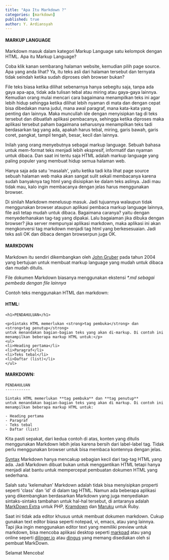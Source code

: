 ```yaml
---
title: "Apa Itu Markdown ?"
categories: [markdown]
published: true
author: Y. Ardiansyah
---
```


#### MARKUP LANGUAGE ####
Markdown masuk dalam kategori Markup Language satu kelompok dengan HTML. Apa itu Markup Language? 

Coba klik kanan sembarang halaman website, kemudian pilih page source. Apa yang anda lihat? Ya, itu teks asli dari halaman tersebut dan ternyata tidak seindah ketika sudah diproses oleh browser bukan?

File teks biasa ketika dilihat sebenarnya hanya sebegitu saja, tanpa ada gaya apa-apa, tidak ada tulisan tebal atau miring atau gaya-gaya lainnya. Kemudian orang mulai mencari cara bagaimana menampilkan teks ini agar lebih hidup sehingga ketika dilihat lebih nyaman di mata dan dengan cepat bisa dibedakan mana judul, mana awal paragraf, mana kata-kata yang penting dan lainnya. Maka muncullah ide dengan menyisipkan tag di teks tersebut dan dibuatlah aplikasi pembacanya, sehingga ketika diproses maka aplikasi tersebut paham bagaimana seharusnya menampilkan teks tadi berdasarkan tag yang ada, apakah harus tebal, miring, garis bawah, garis coret, pangkat, tampil tengah, besar, kecil dan lainnya.

Inilah yang orang menyebutnya sebagai markup language. Sebuah bahasa untuk mem-format teks menjadi lebih ekspresif, informatif dan nyaman untuk dibaca. Dan saat ini tentu saja HTML adalah markup language yang paling populer yang membuat hidup semua halaman web.

Hanya saja ada satu 'masalah', yaitu ketika tadi kita lihat page source sebuah halaman web maka akan sangat sulit sekali membacanya karena sudah banyaknya tag html yang disisipkan ke dalam teks aslinya. Jadi mau tidak mau, kalo ingin membacanya dengan jelas harus menggunakan browser.

Di sinilah Markdown menelusup masuk. Jadi tujuannya walaupun tidak menggunakan browser ataupun aplikasi pembaca markup language lainnya, file asli tetap mudah untuk dibaca. Bagaimana caranya? yaitu dengan menyederhanakan tag-tag yang dipakai. Lalu bagaiaman jika dibuka dengan browser? jika server mempunyai aplikasi markdown, maka aplikasi ini akan mengkonversi tag markdown menjadi tag html yang berkesesuaian. Jadi teks asli OK dan dibaca dengan browserpun juga OK.

#### MARKDOWN ####
Markdown itu sendiri dikembangkan oleh [John Gruber] pada tahun 2004 yang bertujuan untuk membuat markup language yang mudah untuk dibaca dan mudah ditulis.

[john gruber]:http://daringfireball.net/

File dokumen Markdown biasanya menggunakan ekstensi _*.md sebagai pembeda dengan file lainnya_

Contoh teks menggunakan HTML dan markdown:


#### HTML: ####

    <h1>PENDAHULUAN</h1>

    <p>Sintaks HTML memerlukan <strong>tag pembuka</strong> dan <strong>tag penutup</strong> 
    untuk menandakan bagian-bagian teks yang akan di-markup. Di contoh ini 
    menampilkan beberapa markup HTML untuk:</p>
    <ul>
    <li>Heading pertama</li>
    <li>Paragraf</li>
    <li>Teks tebal</li>
    <li>Daftar (list)</li>
    </ul>



#### MARKDOWN: ####

    PENDAHULUAN
    -----------
    
    Sintaks HTML memerlukan **tag pembuka** dan **tag penutup** 
    untuk menandakan bagian-bagian teks yang akan di markup. Di contoh ini 
    menampilkan beberapa markup HTML untuk:

    - Heading pertama
    - Paragraf
    - Teks tebal
    - Daftar (list)


Kita pasti sepakat, dari kedua contoh di atas, konten yang ditulis menggunakan Markdown lebih jelas karena bersih dari label-label tag. Tidak perlu menggunakan browser untuk bisa membaca kontennya dengan jelas.

[Syntax] Markdown hanya mencakup sebagian kecil dari tag-tag HTML yang ada. Jadi Markdown dibuat bukan untuk menggantikan HTML tetapi hanya menjadi alat bantu untuk mempercepat pembuatan dokumen HTML yang sederhana.

Salah satu 'kelemahan' Markdown adalah tidak bisa menyisipkan properti seperti 'class' dan 'id' di dalam tag HTML. Namun ada beberapa aplikasi yang dikembangkan berdasarkan Markdown yang juga menyediakan sintaks-sintaks tambahan untuk hal-hal tersebut, di antaranya adalah [MarkDown Extra] untuk PHP, [Kramdown] dan [Maruku] untuk Ruby.

Saat ini tidak ada editor khusus untuk membuat dokumen markdown. Cukup gunakan text editor biasa seperti notepad, vi, emacs, atau yang lainnya. Tapi jika ingin menggunakan editor text yang memiliki preview untuk markdown, bisa mencoba aplikasi desktop seperti [markpad] atau yang online seperti [dilinger.io] atau [dingus] yang memang disediakan oleh si pembuat MarkDown.

Selamat Mencoba!

[syntax]:daringfireball.net/projects/markdown/syntax
[markDown Extra]: http://michelf.ca/projects/php-markdown/extra/
[Kramdown]: http://kramdown.gettalong.org/
[Maruku]: http://maruku.rubyforge.org/maruku.html
[markpad]:https://github.com/Code52/DownmarkerWPF
[dilinger.io]:http://http://dillinger.io/
[dingus]:daringfireball.net/projects/markdown/dingus
